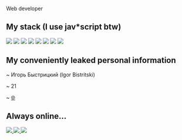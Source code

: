 Web developer

## My stack (I use jav*script btw)

![](https://img.shields.io/badge/Nextjs-000000?style=for-the-badge&logo=next.js&logoColor=white)
![](https://img.shields.io/badge/TypeScript-007ACC?style=for-the-badge&logo=typescript&logoColor=white)
![](https://img.shields.io/badge/Prisma-2D3748?style=for-the-badge&logo=prisma&logoColor=white)
![](https://img.shields.io/badge/React_Query-FF4154?style=for-the-badge&logo=reactquery&logoColor=white)
![](https://img.shields.io/badge/Tailwindcss-06B6D4?style=for-the-badge&logo=tailwindcss&logoColor=white)
![](https://img.shields.io/badge/Framer_Motion-0055FF?style=for-the-badge&logo=framer&logoColor=white)
![](https://img.shields.io/badge/Sanity_CMS-F03E2F?style=for-the-badge&logo=sanity&logoColor=white)
![](https://img.shields.io/badge/Rust-000000?style=for-the-badge&logo=rust&logoColor=white)

## My conveniently leaked personal information

\~ Игорь Быстрицкий (Igor Bistritski)

\~ 21

\~ [🌐](https://piscodev.vercel.app)

## Always online...

<a href="https://t.me/piscopancer">
  <img src="https://img.shields.io/badge/Telegram-2CA5E0?style=for-the-badge&logo=telegram&logoColor=white"/>
</a>
<a href="https://discordapp.com/users/piscopancer">
  <img src="https://img.shields.io/badge/Discord-5865F2?style=for-the-badge&logo=discord&logoColor=white"/>
</a>
<a href="mailto:igor.bistr01092003@gmail.com">
  <img src="https://img.shields.io/badge/Gmail-D14836?style=for-the-badge&logo=gmail&logoColor=white"/>
</a>



